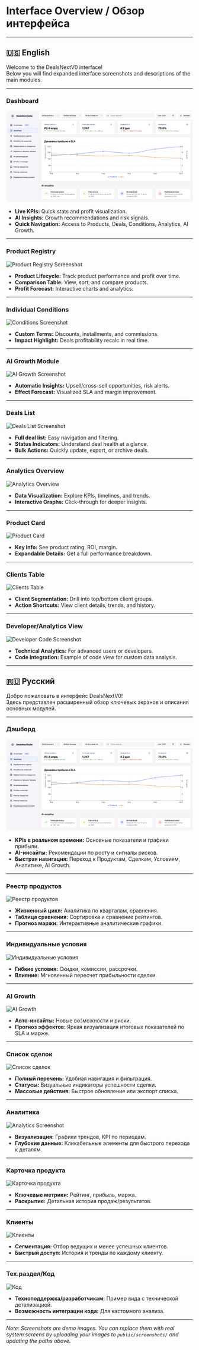 
# Interface Overview / Обзор интерфейса

---

## 🇺🇸 English

Welcome to the DealsNextV0 interface!  
Below you will find expanded interface screenshots and descriptions of the main modules.

---

### Dashboard

![Dashboard Screenshot](public/screenshots/photo-1488590528505-98d2b5aba04b.jpg)

- **Live KPIs:** Quick stats and profit visualization.
- **AI Insights:** Growth recommendations and risk signals.
- **Quick Navigation:** Access to Products, Deals, Conditions, Analytics, AI Growth.

---

### Product Registry

![Product Registry Screenshot](/screenshots/photo-1486312338219-ce68d2c6f44d.jpg)

- **Product Lifecycle:** Track product performance and profit over time.
- **Comparison Table:** View, sort, and compare products.
- **Profit Forecast:** Interactive charts and analytics.

---

### Individual Conditions

![Conditions Screenshot](/screenshots/photo-1498050108023-c5249f4df085.jpg)

- **Custom Terms:** Discounts, installments, and commissions.
- **Impact Highlight:** Deals profitability recalc in real time.

---

### AI Growth Module

![AI Growth Screenshot](/screenshots/photo-1461749280684-dccba630e2f6.jpg)

- **Automatic Insights:** Upsell/cross-sell opportunities, risk alerts.
- **Effect Forecast:** Visualized SLA and margin improvement.

---

### Deals List

![Deals List Screenshot](/screenshots/91dfcd7a-3a44-4c9a-a46f-f978fb769d0d.png)

- **Full deal list:** Easy navigation and filtering.
- **Status Indicators:** Understand deal health at a glance.
- **Bulk Actions:** Quickly update, export, or archive deals.

---

### Analytics Overview

![Analytics Overview](/screenshots/photo-1649972904349-6e44c42644a7.jpg)

- **Data Visualization:** Explore KPIs, timelines, and trends.
- **Interactive Graphs:** Click-through for deeper insights.

---

### Product Card

![Product Card](/screenshots/photo-1531297484001-80022131f5a1.jpg)

- **Key Info:** See product rating, ROI, margin.
- **Expandable Details:** Get a full performance breakdown.

---

### Clients Table

![Clients Table](/screenshots/photo-1581091226825-a6a2a5aee158.jpg)

- **Client Segmentation:** Drill into top/bottom client groups.
- **Action Shortcuts:** View client details, trends, and history.

---

### Developer/Analytics View

![Developer Code Screenshot](/screenshots/photo-1487058792275-0ad4aaf24ca7.jpg)

- **Technical Analytics:** For advanced users or developers.
- **Code Integration:** Example of code view for custom data analysis.

---

## 🇷🇺 Русский

Добро пожаловать в интерфейс DealsNextV0!  
Здесь представлен расширенный обзор ключевых экранов и описания основных модулей.

---

### Дашборд

![Дашборд](public/screenshots/photo-1488590528505-98d2b5aba04b.jpg)

- **KPIs в реальном времени:** Основные показатели и графики прибыли.
- **AI-инсайты:** Рекомендации по росту и сигналы рисков.
- **Быстрая навигация:** Переход к Продуктам, Сделкам, Условиям, Аналитике, AI Growth.

---

### Реестр продуктов

![Реестр продуктов](/screenshots/photo-1486312338219-ce68d2c6f44d.jpg)

- **Жизненный цикл:** Аналитика по кварталам, сравнения.
- **Таблица сравнения:** Сортировка и сравнение рейтингов.
- **Прогноз маржи:** Интерактивные аналитические графики.

---

### Индивидуальные условия

![Индивидуальные условия](/screenshots/photo-1498050108023-c5249f4df085.jpg)

- **Гибкие условия:** Скидки, комиссии, рассрочки.
- **Влияние:** Мгновенный пересчет прибыльности сделки.

---

### AI Growth

![AI Growth](/screenshots/photo-1461749280684-dccba630e2f6.jpg)

- **Авто-инсайты:** Новые возможности и риски.
- **Прогноз эффектов:** Яркая визуализация итоговых показателей по SLA и марже.

---

### Список сделок

![Список сделок](/screenshots/91dfcd7a-3a44-4c9a-a46f-f978fb769d0d.png)

- **Полный перечень:** Удобная навигация и фильтрация.
- **Статусы:** Визуальные индикаторы успешности сделки.
- **Массовые действия:** Быстрое обновление или экспорт списка.

---

### Аналитика

![Analytics Screenshot](/screenshots/photo-1649972904349-6e44c42644a7.jpg)

- **Визуализация:** Графики трендов, KPI по периодам.
- **Глубокие данные:** Кликабельные элементы для быстрого перехода к деталям.

---

### Карточка продукта

![Карточка продукта](/screenshots/photo-1531297484001-80022131f5a1.jpg)

- **Ключевые метрики:** Рейтинг, прибыль, маржа.
- **Раскрытие:** Детальная история продаж/результатов.

---

### Клиенты

![Клиенты](/screenshots/photo-1581091226825-a6a2a5aee158.jpg)

- **Сегментация:** Отбор ведущих и менее успешных клиентов.
- **Быстрый доступ:** История и тренды по каждому клиенту.

---

### Тех.раздел/Код

![Код](/screenshots/photo-1487058792275-0ad4aaf24ca7.jpg)

- **Техноподдержка/разработчикам:** Пример вида с технической детализацией.
- **Возможность интеграции кода:** Для кастомного анализа.

---

*Note: Screenshots are demo images. You can replace them with real system screens by uploading your images to `public/screenshots/` and updating the paths above.*

